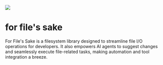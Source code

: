 ![](https://assets.madebyknnls.com/ffs-logo.png)

# for file's sake
For File's Sake is a filesystem library designed to streamline file I/O operations for developers. It also empowers AI agents to suggest changes and seamlessly execute file-related tasks, making automation and tool integration a breeze.

